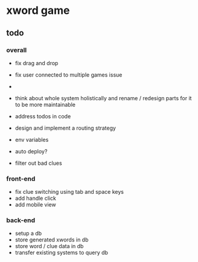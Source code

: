 # xword game

## todo

### overall

- fix drag and drop
- fix user connected to multiple games issue
-

- think about whole system holistically and rename / redesign parts for it to be more maintainable

- address todos in code
- design and implement a routing strategy

- env variables
- auto deploy?

- filter out bad clues

### front-end

- fix clue switching using tab and space keys
- add handle click
- add mobile view

### back-end

- setup a db
- store generated xwords in db
- store word / clue data in db
- transfer existing systems to query db
